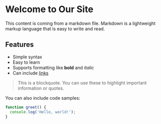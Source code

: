 # Welcome to Our Site

This content is coming from a markdown file. Markdown is a lightweight markup language that is easy to write and read.

## Features

- Simple syntax
- Easy to learn
- Supports formatting like **bold** and *italic*
- Can include [links](https://example.com)

> This is a blockquote. You can use these to highlight important information or quotes.

You can also include code samples:

```javascript
function greet() {
  console.log('Hello, world!');
}
```